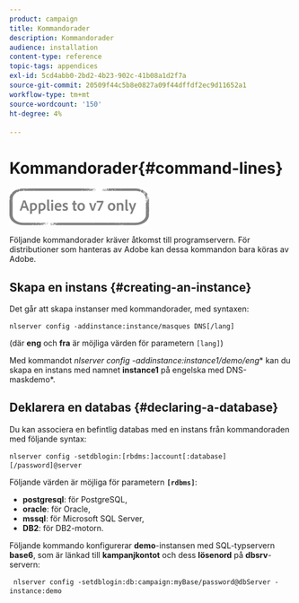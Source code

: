 ```yaml
---
product: campaign
title: Kommandorader
description: Kommandorader
audience: installation
content-type: reference
topic-tags: appendices
exl-id: 5cd4abb0-2bd2-4b23-902c-41b08a1d2f7a
source-git-commit: 20509f44c5b8e0827a09f44dffdf2ec9d11652a1
workflow-type: tm+mt
source-wordcount: '150'
ht-degree: 4%

---
```


# Kommandorader{#command-lines}

![](../../assets/v7-only.svg)

Följande kommandorader kräver åtkomst till programservern. För distributioner som hanteras av Adobe kan dessa kommandon bara köras av Adobe.

## Skapa en instans {#creating-an-instance}

Det går att skapa instanser med kommandorader, med syntaxen:

```
nlserver config -addinstance:instance/masques DNS[/lang]
```

(där **eng** och **fra** är möjliga värden för parametern `[lang]`)

Med kommandot **nlserver config -addinstance:instance1/demo*/eng** kan du skapa en instans med namnet **instance1** på engelska med DNS-maskdemo*.

## Deklarera en databas {#declaring-a-database}

Du kan associera en befintlig databas med en instans från kommandoraden med följande syntax:

```
nlserver config -setdblogin:[rbdms:]account[:database][/password]@server
```

Följande värden är möjliga för parametern **`[rdbms]`**:

* **postgresql**: för PostgreSQL,
* **oracle**: för Oracle,
* **mssql**: för Microsoft SQL Server,
* **DB2**: för DB2-motorn.

Följande kommando konfigurerar **demo**-instansen med SQL-typservern **base6**, som är länkad till **kampanjkontot** och dess **lösenord** på **dbsrv**-servern:

```
 nlserver config -setdblogin:db:campaign:myBase/password@dbServer -instance:demo
```
